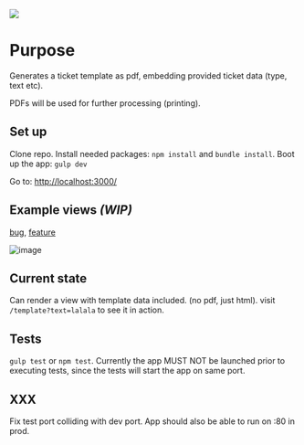 [![](https://travis-ci.org/robin-drexler/JimFlowPrint-pdf-generator.svg?branch=master)](https://travis-ci.org/robin-drexler/JimFlowPrint-pdf-generator)
# Purpose
Generates a ticket template as pdf, embedding provided ticket data (type, text etc).

PDFs will be used for further processing (printing).


## Set up
Clone repo.
Install needed packages: ```npm install``` and `bundle install`. Boot up the app: ```gulp dev```

Go to: [http://localhost:3000/](http://localhost:3000)

## Example views *(WIP)*

[bug](http://localhost:3000/template?type=bug&text=lalala&title=I+love+chocolate+ice+cream*+chupa+chups+I+love.+Gummi+bears+I+love+wafer+marzipan+jujubes+sweet+tootsie+roll+bear+claw.+Dessert+gingerbread+drag%C3%A9e+sweet+roll+liquorice+fruitcake+marzipan+donut.+I+love+I+love+sugar+plum+marshmallow+jujubes.+Cotton+candy+jujubes+oat+cake+chocolate+cake+chocolate+cake+marshmallow+bear+claw+chocolate+cake.+Jelly+cupcake+gingerbread+I+love+cupcake+sesame+snaps+apple+pie+oat+cake.&id=713&reporter=filtercake&repo=JimFlowPrint_pdf_generator&engine=github&style=swiss), [feature](http://localhost:3000/template?type=feature&text=lalala&title=I+love+chocolate+ice+cream*+chupa+chups+I+love.+Gummi+bears+I+love+wafer+marzipan+jujubes+sweet+tootsie+roll+bear+claw.+Dessert+gingerbread+drag%C3%A9e+sweet+roll+liquorice+fruitcake+marzipan+donut.+I+love+I+love+sugar+plum+marshmallow+jujubes.+Cotton+candy+jujubes+oat+cake+chocolate+cake+chocolate+cake+marshmallow+bear+claw+chocolate+cake.+Jelly+cupcake+gingerbread+I+love+cupcake+sesame+snaps+apple+pie+oat+cake.&id=713&reporter=filtercake&repo=JimFlowPrint_pdf_generator&engine=github&style=swiss)

![image](https://cloud.githubusercontent.com/assets/170145/4176598/556b4a72-360c-11e4-8f17-07fcecd7ef1e.png)

## Current state
Can render a view with template data included. (no pdf, just html).
visit ```/template?text=lalala``` to see it in action.


## Tests
```gulp test``` or ```npm test```. Currently the app MUST NOT be launched prior to executing tests, since the tests will start the app on same port. 

## XXX
Fix test port colliding with dev port. App should also be able to run on :80 in prod.
 
